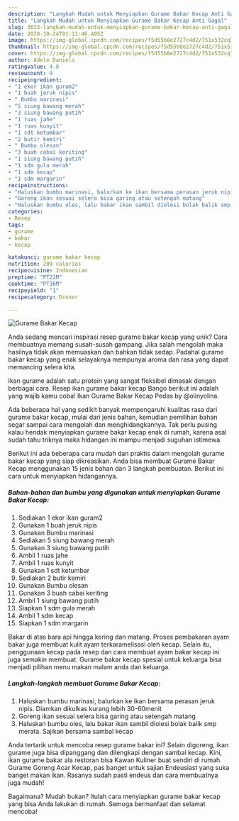 ```yaml
---
description: "Langkah Mudah untuk Menyiapkan Gurame Bakar Kecap Anti Gagal"
title: "Langkah Mudah untuk Menyiapkan Gurame Bakar Kecap Anti Gagal"
slug: 3033-langkah-mudah-untuk-menyiapkan-gurame-bakar-kecap-anti-gagal
date: 2020-10-24T01:11:46.495Z
image: https://img-global.cpcdn.com/recipes/f5d55b8e2727c4d2/751x532cq70/gurame-bakar-kecap-foto-resep-utama.jpg
thumbnail: https://img-global.cpcdn.com/recipes/f5d55b8e2727c4d2/751x532cq70/gurame-bakar-kecap-foto-resep-utama.jpg
cover: https://img-global.cpcdn.com/recipes/f5d55b8e2727c4d2/751x532cq70/gurame-bakar-kecap-foto-resep-utama.jpg
author: Adele Daniels
ratingvalue: 4.8
reviewcount: 9
recipeingredient:
- "1 ekor ikan guram2"
- "1 buah jeruk nipis"
- " Bumbu marinasi"
- "5 siung bawang merah"
- "3 siung bawang putih"
- "1 ruas jahe"
- "1 ruas kunyit"
- "1 sdt ketumbar"
- "2 butir kemiri"
- " Bumbu olesan"
- "3 buah cabai keriting"
- "1 siung bawang putih"
- "1 sdm gula merah"
- "1 sdm kecap"
- "1 sdm margarin"
recipeinstructions:
- "Haluskan bumbu marinasi, balurkan ke ikan bersama perasan jeruk nipis. Diamkan dikulkas kurang lebih 30-60menit"
- "Goreng ikan sesuai selera bisa garing atau setengah matang"
- "Haluskan bumbu oles, lalu bakar ikan sambil diolesi bolak balik smp merata. Sajikan bersama sambal kecap"
categories:
- Resep
tags:
- gurame
- bakar
- kecap

katakunci: gurame bakar kecap 
nutrition: 209 calories
recipecuisine: Indonesian
preptime: "PT22M"
cooktime: "PT36M"
recipeyield: "1"
recipecategory: Dinner

---
```



![Gurame Bakar Kecap](https://img-global.cpcdn.com/recipes/f5d55b8e2727c4d2/751x532cq70/gurame-bakar-kecap-foto-resep-utama.jpg)

Anda sedang mencari inspirasi resep gurame bakar kecap yang unik? Cara membuatnya memang susah-susah gampang. Jika salah mengolah maka hasilnya tidak akan memuaskan dan bahkan tidak sedap. Padahal gurame bakar kecap yang enak selayaknya mempunyai aroma dan rasa yang dapat memancing selera kita.

Ikan gurame adalah satu protein yang sangat fleksibel dimasak dengan berbagai cara. Resep ikan gurame bakar kecap Bango berikut ini adalah yang wajib kamu coba! Ikan Gurame Bakar Kecap Pedas by @olinyolina.

Ada beberapa hal yang sedikit banyak mempengaruhi kualitas rasa dari gurame bakar kecap, mulai dari jenis bahan, kemudian pemilihan bahan segar sampai cara mengolah dan menghidangkannya. Tak perlu pusing kalau hendak menyiapkan gurame bakar kecap enak di rumah, karena asal sudah tahu triknya maka hidangan ini mampu menjadi suguhan istimewa.


Berikut ini ada beberapa cara mudah dan praktis dalam mengolah gurame bakar kecap yang siap dikreasikan. Anda bisa membuat Gurame Bakar Kecap menggunakan 15 jenis bahan dan 3 langkah pembuatan. Berikut ini cara untuk menyiapkan hidangannya.

<!--inarticleads1-->

##### Bahan-bahan dan bumbu yang digunakan untuk menyiapkan Gurame Bakar Kecap:

1. Sediakan 1 ekor ikan guram2
1. Gunakan 1 buah jeruk nipis
1. Gunakan  Bumbu marinasi
1. Sediakan 5 siung bawang merah
1. Gunakan 3 siung bawang putih
1. Ambil 1 ruas jahe
1. Ambil 1 ruas kunyit
1. Gunakan 1 sdt ketumbar
1. Sediakan 2 butir kemiri
1. Gunakan  Bumbu olesan
1. Gunakan 3 buah cabai keriting
1. Ambil 1 siung bawang putih
1. Siapkan 1 sdm gula merah
1. Ambil 1 sdm kecap
1. Siapkan 1 sdm margarin


Bakar di atas bara api hingga kering dan matang. Proses pembakaran ayam bakar juga membuat kulit ayam terkaramelisasi oleh kecap. Selain itu, penggunaan kecap pada resep dan cara membuat ayam bakar kecap ini juga semakin membuat. Gurame bakar kecap spesial untuk keluarga bisa menjadi pilihan menu makan malam anda dan keluarga. 

<!--inarticleads2-->

##### Langkah-langkah membuat Gurame Bakar Kecap:

1. Haluskan bumbu marinasi, balurkan ke ikan bersama perasan jeruk nipis. Diamkan dikulkas kurang lebih 30-60menit
1. Goreng ikan sesuai selera bisa garing atau setengah matang
1. Haluskan bumbu oles, lalu bakar ikan sambil diolesi bolak balik smp merata. Sajikan bersama sambal kecap


Anda tertarik untuk mencoba resep gurame bakar ini? Selain digoreng, ikan gurame juga bisa dipanggang dan dilengkapi dengan sambal kecap. Kini, ikan gurame bakar ala restoran bisa Kawan Kuliner buat sendiri di rumah. Gurame Goreng Acar Kecap, pas banget untuk sajian Endeusiast yang suka banget makan ikan. Rasanya sudah pasti endeus dan cara membuatnya juga mudah! 

Bagaimana? Mudah bukan? Itulah cara menyiapkan gurame bakar kecap yang bisa Anda lakukan di rumah. Semoga bermanfaat dan selamat mencoba!

